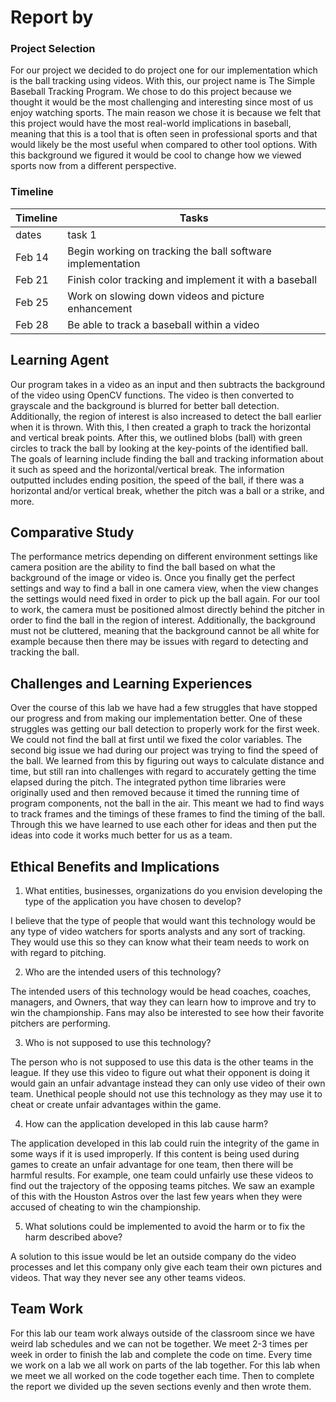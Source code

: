 # Report by

### Project Selection

For our project we decided to do project one for our implementation which is the ball tracking using videos. With this, our project name is The Simple Baseball Tracking Program. We chose to do this project because we thought it would be the most challenging and interesting since most of us enjoy watching sports. The main reason we chose it is because we felt that this project would have the most real-world implications in baseball, meaning that this is a tool that is often seen in professional sports and that would likely be the most useful when compared to other tool options. With this background we figured it would be cool to change how we viewed sports now from a different perspective.

### Timeline

| Timeline  | Tasks |
| ----------- | ----------- |
|   dates    |    task 1   |
| Feb 14 | Begin working on tracking the ball software implementation |
| Feb 21 | Finish color tracking and implement it with a baseball |
| Feb 25 | Work on slowing down videos and picture enhancement |
| Feb 28 | Be able to track a baseball within a video |


## Learning Agent

Our program takes in a video as an input and then subtracts the background of the video using OpenCV functions. The video is then converted to grayscale and the background is blurred for better ball detection. Additionally, the region of interest is also increased to detect the ball earlier when it is thrown. With this, I then created a graph to track the horizontal and vertical break points. After this, we outlined blobs (ball) with green circles to track the ball by looking at the key-points of the identified ball. The goals of learning include finding the ball and tracking information about it such as speed and the horizontal/vertical break. The information outputted includes ending position, the speed of the ball, if there was a horizontal and/or vertical break, whether the pitch was a ball or a strike, and more.

## Comparative Study

The performance metrics depending on different environment settings like camera position are the ability to find the ball based on what the background of the image or video is. Once you finally get the perfect settings and way to find a ball in one camera view, when the view changes the settings would need fixed in order to pick up the ball again. For our tool to work, the camera must be positioned almost directly behind the pitcher in order to find the ball in the region of interest. Additionally, the background must not be cluttered, meaning that the background cannot be all white for example because then there may be issues with regard to detecting and tracking the ball.

## Challenges and Learning Experiences

Over the course of this lab we have had a few struggles that have stopped our progress and from making our implementation better. One of these struggles was getting our ball detection to properly work for the first week. We could not find the ball at first until we fixed the color variables. The second big issue we had during our project was trying to find the speed of the ball. We learned from this by figuring out ways to calculate distance and time, but still ran into challenges with regard to accurately getting the time elapsed during the pitch. The integrated python time libraries were originally used and then removed because it timed the running time of program components, not the ball in the air. This meant we had to find ways to track frames and the timings of these frames to find the timing of the ball. Through this we have learned to use each other for ideas and then put the ideas into code it works much better for us as a team.

## Ethical Benefits and Implications

1. What entities, businesses, organizations do you envision developing the type of the application you have chosen to develop?

I believe that the type of people that would want this technology would be any type of video watchers for sports analysts and any sort of tracking. They would use this so they can know what their team needs to work on with regard to pitching.

2. Who are the intended users of this technology?

The intended users of this technology would be head coaches, coaches, managers, and Owners, that way they can learn how to improve and try to win the championship. Fans may also be interested to see how their favorite pitchers are performing.

3. Who is not supposed to use this technology?

The person who is not supposed to use this data is the other teams in the league. If they use this video to figure out what their opponent is doing it would gain an unfair advantage instead they can only use video of their own team. Unethical people should not use this technology as they may use it to cheat or create unfair advantages within the game.

4. How can the application developed in this lab cause harm?

The application developed in this lab could ruin the integrity of the game in some ways if it is used improperly. If this content is being used during games to create an unfair advantage for one team, then there will be harmful results. For example, one team could unfairly use these videos to find out the trajectory of the opposing teams pitches. We saw an example of this with the Houston Astros over the last few years when they were accused of cheating to win the championship.

5. What solutions could be implemented to avoid the harm or to fix the harm described above?

A solution to this issue would be let an outside company do the video processes and let this company only give each team their own pictures and videos. That way they never see any other teams videos.

## Team Work

For this lab our team work always outside of the classroom since we have weird lab schedules and we can not be together. We meet 2-3 times per week in order to finish the lab and complete the code on time. Every time we work on a lab we all work on parts of the lab together. For this lab when we meet we all worked on the code together each time. Then to complete the report we divided up the seven sections evenly and then wrote them.
